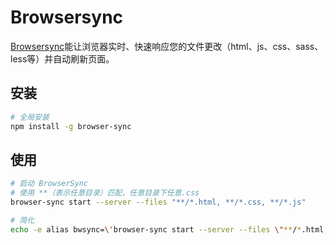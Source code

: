 # Browsersync

[Browsersync]()能让浏览器实时、快速响应您的文件更改（html、js、css、sass、less等）并自动刷新页面。

## 安装

```sh
# 全局安装
npm install -g browser-sync
```

## 使用

```sh
# 启动 BrowserSync
# 使用 **（表示任意目录）匹配，任意目录下任意.css
browser-sync start --server --files "**/*.html, **/*.css, **/*.js"

# 简化
echo -e alias bwsync=\'browser-sync start --server --files \"**/*.html, **/*.css, **/*.js\"\' >> /etc/zsh/zshrc
```